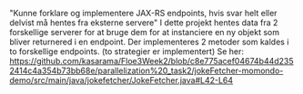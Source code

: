 "Kunne forklare og implementere JAX-RS endpoints, hvis svar helt eller delvist må hentes fra eksterne servere"
I dette projekt hentes data fra 2 forskellige serverer for at bruge dem for at instanciere en ny objekt som bliver returnered i en endpoint.
Der implementeres 2 metoder som kaldes i to forskellige endpoints. (to strategier er implementert)
Se her: https://github.com/kasarama/Floe3Week2/blob/c8e775acef04674b44d2352414c4a354b73bb68e/parallelization%20_task2/jokeFetcher-momondo-demo/src/main/java/jokefetcher/JokeFetcher.java#L42-L64


